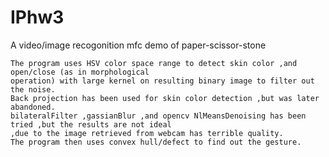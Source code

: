IPhw3
=====

A video/image recogonition mfc demo of paper-scissor-stone 

    The program uses HSV color space range to detect skin color ,and open/close (as in morphological
    operation) with large kernel on resulting binary image to filter out the noise.
    Back projection has been used for skin color detection ,but was later abandoned.
    bilateralFilter ,gassianBlur ,and opencv NlMeansDenoising has been tried ,but the results are not ideal 
    ,due to the image retrieved from webcam has terrible quality.
    The program then uses convex hull/defect to find out the gesture.
